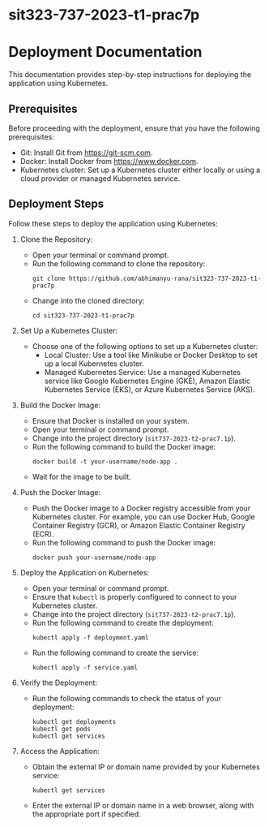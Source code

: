 # sit323-737-2023-t1-prac7p

# Deployment Documentation

This documentation provides step-by-step instructions for deploying the application using Kubernetes.

## Prerequisites

Before proceeding with the deployment, ensure that you have the following prerequisites:

- Git: Install Git from https://git-scm.com.
- Docker: Install Docker from https://www.docker.com.
- Kubernetes cluster: Set up a Kubernetes cluster either locally or using a cloud provider or managed Kubernetes service.

## Deployment Steps

Follow these steps to deploy the application using Kubernetes:

1. Clone the Repository:

   - Open your terminal or command prompt.
   - Run the following command to clone the repository:
     ```
     git clone https://github.com/abhimanyu-rana/sit323-737-2023-t1-prac7p
     ```
   - Change into the cloned directory:
     ```
     cd sit323-737-2023-t1-prac7p
     ```
2. Set Up a Kubernetes Cluster:

   - Choose one of the following options to set up a Kubernetes cluster:
     - Local Cluster: Use a tool like Minikube or Docker Desktop to set up a local Kubernetes cluster.
     - Managed Kubernetes Service: Use a managed Kubernetes service like Google Kubernetes Engine (GKE), Amazon Elastic Kubernetes Service (EKS), or Azure Kubernetes Service (AKS).
3. Build the Docker Image:

   - Ensure that Docker is installed on your system.
   - Open your terminal or command prompt.
   - Change into the project directory (`sit737-2023-t2-prac7.1p`).
   - Run the following command to build the Docker image:
     ```
     docker build -t your-username/node-app .
     ```
   - Wait for the image to be built.
4. Push the Docker Image:

   - Push the Docker image to a Docker registry accessible from your Kubernetes cluster. For example, you can use Docker Hub, Google Container Registry (GCR), or Amazon Elastic Container Registry (ECR).
   - Run the following command to push the Docker image:
     ```
     docker push your-username/node-app
     ```
5. Deploy the Application on Kubernetes:

   - Open your terminal or command prompt.
   - Ensure that `kubectl` is properly configured to connect to your Kubernetes cluster.
   - Change into the project directory (`sit737-2023-t2-prac7.1p`).
   - Run the following command to create the deployment:
     ```
     kubectl apply -f deployment.yaml
     ```
   - Run the following command to create the service:
     ```
     kubectl apply -f service.yaml
     ```
6. Verify the Deployment:

   - Run the following commands to check the status of your deployment:
     ```
     kubectl get deployments
     kubectl get pods
     kubectl get services
     ```
7. Access the Application:

   - Obtain the external IP or domain name provided by your Kubernetes service:
     ```
     kubectl get services
     ```
   - Enter the external IP or domain name in a web browser, along with the appropriate port if specified.
